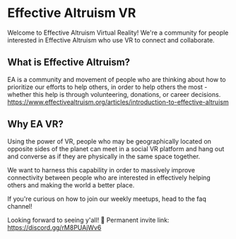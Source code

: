 # Effective Altruism VR

Welcome to Effective Altruism Virtual Reality!
We're a community for people interested in Effective Altruism who use VR to connect and collaborate.

## What is Effective Altruism?
EA is a community and movement of people who are thinking about how to prioritize our efforts to help others, in order to help others the most - whether this help is through volunteering, donations, or career decisions. 
https://www.effectivealtruism.org/articles/introduction-to-effective-altruism

## Why EA VR?
Using the power of VR, people who may be geographically located on opposite sides of the planet can meet in a social VR platform and hang out and converse as if they are physically in the same space together. 

We want to harness this capability in order to massively improve connectivity between people who are interested in effectively helping others and making the world a better place.

If you're curious on how to join our weekly meetups, head to the faq channel! 

Looking forward to seeing y'all! 💙 
Permanent invite link:
https://discord.gg/rM8PUAjWv6
